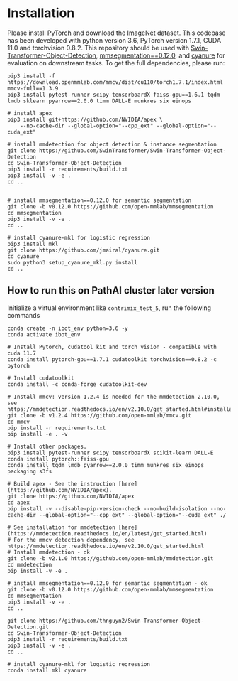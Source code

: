 # Installation

Please install [PyTorch](https://pytorch.org/) and download the [ImageNet](https://imagenet.stanford.edu/) dataset. This codebase has been developed with python version 3.6, PyTorch version 1.7.1, CUDA 11.0 and torchvision 0.8.2. This repository should be used with [Swin-Transformer-Object-Detection](https://github.com/SwinTransformer/Swin-Transformer-Object-Detection), [mmsegmentation==0.12.0](https://github.com/open-mmlab/mmsegmentation/releases/tag/v0.12.0), and [cyanure](https://github.com/jmairal/cyanure) for evaluation on downstream tasks. To get the full dependencies, please run:

```
pip3 install -f https://download.openmmlab.com/mmcv/dist/cu110/torch1.7.1/index.html mmcv-full==1.3.9
pip3 install pytest-runner scipy tensorboardX faiss-gpu==1.6.1 tqdm lmdb sklearn pyarrow==2.0.0 timm DALL-E munkres six einops

# install apex
pip3 install git+https://github.com/NVIDIA/apex \
    --no-cache-dir --global-option="--cpp_ext" --global-option="--cuda_ext"

# install mmdetection for object detection & instance segmentation
git clone https://github.com/SwinTransformer/Swin-Transformer-Object-Detection
cd Swin-Transformer-Object-Detection
pip3 install -r requirements/build.txt
pip3 install -v -e .
cd ..


# install mmsegmentation==0.12.0 for semantic segmentation
git clone -b v0.12.0 https://github.com/open-mmlab/mmsegmentation
cd mmsegmentation
pip3 install -v -e .
cd ..

# install cyanure-mkl for logistic regression
pip3 install mkl
git clone https://github.com/jmairal/cyanure.git
cd cyanure
sudo python3 setup_cyanure_mkl.py install
cd ..
```

## How to run this on PathAI cluster later version
Initialize a virtual environment like `contrimix_test_5`, run the following commands
```
conda create -n ibot_env python=3.6 -y
conda activate ibot_env

# Install Pytorch, cudatool kit and torch vision - compatible with cuda 11.7
conda install pytorch-gpu==1.7.1 cudatoolkit torchvision==0.8.2 -c pytorch

# Install cudatoolkit
conda install -c conda-forge cudatoolkit-dev 

# Install mmcv: version 1.2.4 is needed for the mmdetection 2.10.0, see https://mmdetection.readthedocs.io/en/v2.10.0/get_started.html#installation
git clone -b v1.2.4 https://github.com/open-mmlab/mmcv.git
cd mmcv
pip install -r requirements.txt
pip install -e . -v

# Install other packages.
pip3 install pytest-runner scipy tensorboardX scikit-learn DALL-E
conda install pytorch::faiss-gpu 
conda install tqdm lmdb pyarrow==2.0.0 timm munkres six einops packaging s3fs

# Build apex - See the instruction [here](https://github.com/NVIDIA/apex).
git clone https://github.com/NVIDIA/apex
cd apex
pip install -v --disable-pip-version-check --no-build-isolation --no-cache-dir --global-option="--cpp_ext" --global-option="--cuda_ext" ./

# See installation for mmdetection [here](https://mmdetection.readthedocs.io/en/latest/get_started.html)
# For the mmcv detection dependency, see https://mmdetection.readthedocs.io/en/v2.10.0/get_started.html
# Install mmdetection - ok
git clone -b v2.1.0 https://github.com/open-mmlab/mmdetection.git
cd mmdetection
pip install -v -e .

# install mmsegmentation==0.12.0 for semantic segmentation - ok
git clone -b v0.12.0 https://github.com/open-mmlab/mmsegmentation
cd mmsegmentation
pip3 install -v -e .
cd ..

git clone https://github.com/thnguyn2/Swin-Transformer-Object-Detection.git
cd Swin-Transformer-Object-Detection
pip3 install -r requirements/build.txt
pip3 install -v -e .
cd ..

# install cyanure-mkl for logistic regression
conda install mkl cyanure
```